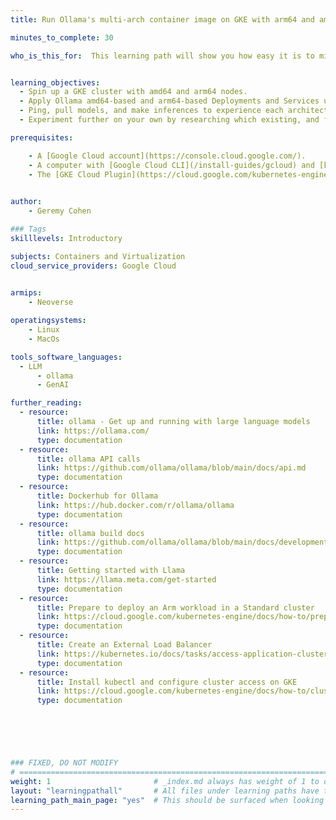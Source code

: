 ```yaml
---
title: Run Ollama's multi-arch container image on GKE with arm64 and amd64 nodes. 

minutes_to_complete: 30

who_is_this_for:  This learning path will show you how easy it is to migrate from homogenous amd64 k8s clusters, to a hybrid (arm64 and amd64) cluster with multi-architectural container images on GKE.  Demonstrated with the Ollama application, you'll see for yourself the price/performance advantages of running on arm64. Although tutorial will be GKE-specific with Ollama, the provided YAML can act as a template for deployment on any workload on any cloud.


learning_objectives:
  - Spin up a GKE cluster with amd64 and arm64 nodes.
  - Apply Ollama amd64-based and arm64-based Deployments and Services using the same container image.
  - Ping, pull models, and make inferences to experience each architectures' performance first-hand.
  - Experiment further on your own by researching which existing, and future workloads could benefit most from single, or multi-architectural clusters.

prerequisites:

    - A [Google Cloud account](https://console.cloud.google.com/).
    - A computer with [Google Cloud CLI](/install-guides/gcloud) and [kubectl](/install-guides/kubectl/) installed.
    - The [GKE Cloud Plugin](https://cloud.google.com/kubernetes-engine/docs/how-to/cluster-access-for-kubectl#gcloud)
   

author:
    - Geremy Cohen

### Tags
skilllevels: Introductory

subjects: Containers and Virtualization
cloud_service_providers: Google Cloud

    
armips:
    - Neoverse

operatingsystems:
    - Linux
    - MacOs

tools_software_languages:
  - LLM
      - ollama
      - GenAI

further_reading:
  - resource:
      title: ollama - Get up and running with large language models
      link: https://ollama.com/
      type: documentation
  - resource:
      title: ollama API calls
      link: https://github.com/ollama/ollama/blob/main/docs/api.md
      type: documentation
  - resource:
      title: Dockerhub for Ollama
      link: https://hub.docker.com/r/ollama/ollama
      type: documentation
  - resource:
      title: ollama build docs
      link: https://github.com/ollama/ollama/blob/main/docs/development.md
      type: documentation
  - resource:
      title: Getting started with Llama
      link: https://llama.meta.com/get-started
      type: documentation
  - resource:
      title: Prepare to deploy an Arm workload in a Standard cluster
      link: https://cloud.google.com/kubernetes-engine/docs/how-to/prepare-arm-workloads-for-deployment
      type: documentation
  - resource:
      title: Create an External Load Balancer 
      link: https://kubernetes.io/docs/tasks/access-application-cluster/create-external-load-balancer/
      type: documentation
  - resource:
      title: Install kubectl and configure cluster access on GKE
      link: https://cloud.google.com/kubernetes-engine/docs/how-to/cluster-access-for-kubectl
      type: documentation

    




### FIXED, DO NOT MODIFY
# ================================================================================
weight: 1                       # _index.md always has weight of 1 to order correctly
layout: "learningpathall"       # All files under learning paths have this same wrapper
learning_path_main_page: "yes"  # This should be surfaced when looking for related content. Only set for _index.md of learning path content.
---
```

